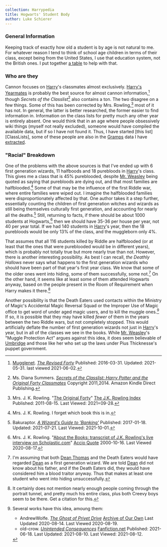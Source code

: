 ```yaml
---
collection: Harrypedia
title: Hogwarts' Student Body
author: Luke Schierer
---
```


### General Information

Keeping track of exactly how old a student is by age is not natural to me. For
whatever reason I tend to think of school age children in terms of their class,
except being from the United States, I use that education system, not the
British ones. I put together [a table][comparitive_class_ages] to help with
that.

### Who are they

Cannon focuses on [Harry][]'s classmates almost exclusively. [Harry's
Yearmates][] is probably the best source for almost cannon
information,[^200419-1] though _Secrets of the Classlist_[^200630-1] also
contains a ton. The two disagree on a few things. Some of this has been
corrected by Mrs. Rowling,[^200630-3] most of it has not. In general, the
latter is better researched, the former easier to find information in.
Information on the class lists for pretty much any other year is entirely
absent. One would think that in an age where people obsessively wiki things
(myself not really excluded), someone would have compiled the available data,
but if so I have not found it. Thus, I have started [this list][ClassLists],
some of these people are also in the [Gramps][] data I have
[extracted][people].

[people]: /Harrypedia/people
[Gramps]: https://gramps-project.org/
[Harry's Yearmates]: https://mugglenet.com/2016/03/the-revised-forty/

[^200419-1]:
    [Mugglenet](https://mugglenet.com).
    _[The Revised Forty](https://www.mugglenet.com/2016/03/the-revised-forty/)_
    Published: 2016-03-31. Updated: 2021-05-31. last viewed 2021-06-02.

[^200630-1]:
    Ms. Diana Summers.
    _[Secrets of the Classlist: Harry Potter and the Original Forty Classmates](https://www.goodreads.com/book/show/25464490-secrets-of-the-classlist)_
    Copyright 2011,2014. Amazon Kindle Direct Publishing.

[^200630-3]:
    Mrs. J. K. Rowling.
    "[The Original Forty](https://www.rowlingindex.org/work/og40pm/)"
    [The J.K. Rowling Index](https://www.rowlingindex.org)
    Published: 2011-08-15. Last Viewed: 2021=09-28.

### "Racial" Breakdown

One of the problems with the above sources is that I've ended up with 6 first
generation wizards, 11 halfboods and 18 purebloods in [Harry][]'s class. This
gives me a class that is 45% pureblooded, despite [Mr. Weasley][Arthur] being
quoted as saying that purebloods are dying out, and that most families are
halfblooded.[^200817-1] Some of that may be the influence of the first
Riddle war, where entire families were wiped out. I imagine the halfblooded
families were disproportionately affected by that. One author takes it a step
further, essentially counting the children of first generation witches and
wizards as still being themselves culturally first generation, and accounting
for nearly all the deaths.[^211001-1] Still, returning to facts, if there
should be about 1000 students at Hogwarts,[^200817-2] then we should have
35-36 per house per year, not 40 per year total. If we had 140 students in
[Harry][]'s year, then the 18 purebloods would be only 13% of the class, and the
muggleborn only 4%.

That assumes that all 116 students killed by Riddle are halfblooded (or at
least that the ones that were pureblooded would be in different years), which
is probably not totally true but more nearly true than not. However, there is
another interesting possibility. As best I can recall, _the Deathly Hallows_
never says what happens to the first generation wizards who should have been
part of that year's first year class. We know that some of the older ones went
into hiding, some of them successfully, some not.[^200819-2] On the other
hand, it seems like at least some of them attended Hogwarts anyway, based on
the people present in the Room of Requirement when Harry makes it
there.[^200819-3]

Another possibility is that the Death Eaters used contacts within the Ministry
of Magic's Accidental Magic Reversal Squad or the Improper Use of Magic office
to get word of under aged magic users, and to kill the muggle ones.[^200819-4]
If so, it is possible that they may have killed _fewer_ of them in the years
between the two Riddle wars, but not completely stopped. This would
artificially deflate the number of first generation wizards not just in
[Harry][]'s year, but in all of the classes we see in the books. While
[Mr. Weasley][Arthur]'s "Muggle Protection Act" argues against this idea, it
does seem believable of [Umbridge] and those like her who set up the laws under
Pius Thicknesse's puppet government.

[Harry]: </Harrypedia/people/Potter/Harry James>
[Arthur]: /Harrypedia/people/Weasley/Arthur
[Umbridge]: </Harrypedia/people/Umbridge/Dolores Jane>
[Dean]: /Harrypedia/people/Thomas/Dean
[comparitive_class_ages]: ./comparitive_class_ages

[^211001-1]:
    Bakuraptor.
    _[A Wizard's Guide to 'Banking'](https://www.fanfiction.net/s/12327848)_
    Published: 2017-01-18. Updated: 2021-07-21. Last Viewed: 2021-10-01.

[^200819-4]: Several works have this idea, amoung them:

    - AndrewWolfe. _[The Ghost of Privet Drive](https://archiveofourown.org/works/21500365)_
      [Archive of Our Own](https://archiveofourown.org) Last Updated 2020-08-14. Last Viewed 2020-08-19.
    - old-crow. _[Unintended Consequences](https://www.fanfiction.net/s/13903544)_
      [Fanfiction.net](https://fanfiction.net) Published: 2021-06-18. Last
      Updated: 2021-08-10. Last Viewed: 2021-08-12.

[^200817-1]: Mrs. J. K. Rowling. I forget which book this is in.

[^200817-2]:
    Mrs. J. K. Rowling.
    "[About the Books: transcript of J.K. Rowling's live interview on Scholastic.com](http://www.accio-quote.org/articles/2000/1000-scholastic-chat.htm)"
    [Accio Quote](http://www.accio-quote.org/) 2000-10-16. Last Viewed 2020-08-17.

[^200819-2]:
    I'm assuming that both [Dean Thomas][Dean] and the Death Eaters would
    have regarded [Dean] as a first generation wizard. We are told [Dean] did not
    know about his father, and if the Death Eaters did, they would have
    considered him a blood traitor anyway. Thus that makes at least one student
    who went into hiding unsuccessfully.

[^200819-3]:
    It certainly does not mention nearly enough people coming
    through the portrait tunnel, and pretty much his entire class, plus both
    Creevy boys seem to be there. Get a citation for this.
